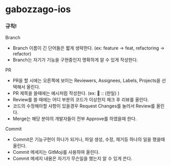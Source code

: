 # gabozzago-ios

### 규칙!

Branch
* Branch 이름이 긴 단어들은 짧게 생략한다. (ex: feature -> feat, refactoring -> refactor)
* Branch는 자기가 기능을 구현중인지 명확하게 알 수 있게 작성한다.

PR
* PR을 할 시에는 오른쪽에 보이는 Reviewers, Assignees, Labels, Projects을 선택해서 올린다.
* PR 제목을 쓸때에는 예시처럼 작성한다. (ex: 🔀 :: (한일) )
* Review를 쓸 때에는 어디 부분의 코드가 이상한지 체크 후 리뷰를 올린다.
* 코드의 수정해아할 사항이 있을경우 Request Changes를 눌러서 Review를 올린다.
* Merge는 해당 분야의 개발자들이 전부 Approve를 하였을때 한다.

Commit
* Commit은 기능구현이 하나가 되거나, 파일 생성, 수정, 제거등 하나의 일을 했을때 올린다.
* Commit 메세지는 GitMoji를 사용하여 올린다.
* Commit 메세지 내용은 자기가 무슨일을 했는지 알 수 있게 쓴다. 
